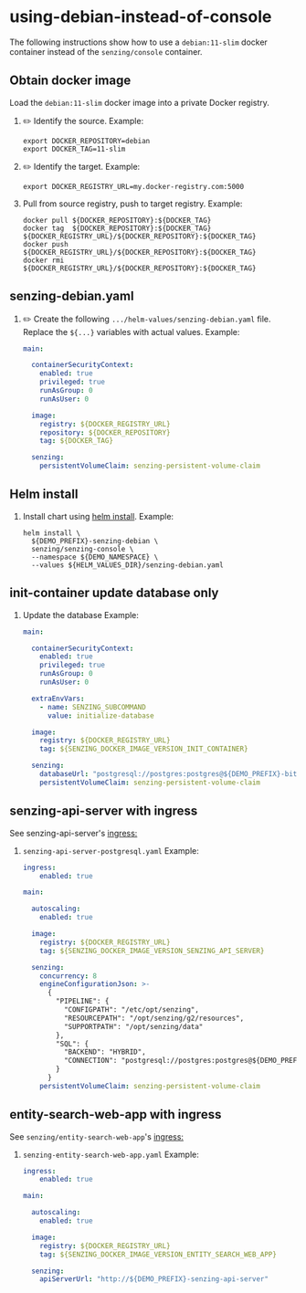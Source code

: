 # using-debian-instead-of-console

The following instructions show how to use a `debian:11-slim` docker container
instead of the `senzing/console` container.

## Obtain docker image

Load the `debian:11-slim` docker image into a private Docker registry.

1. :pencil2: Identify the source.
   Example:

    ```console
    export DOCKER_REPOSITORY=debian
    export DOCKER_TAG=11-slim
    ```

1. :pencil2: Identify the target.
   Example:

    ```console
    export DOCKER_REGISTRY_URL=my.docker-registry.com:5000
    ```

1. Pull from source registry, push to target registry.
   Example:

    ```console
    docker pull ${DOCKER_REPOSITORY}:${DOCKER_TAG}
    docker tag  ${DOCKER_REPOSITORY}:${DOCKER_TAG} ${DOCKER_REGISTRY_URL}/${DOCKER_REPOSITORY}:${DOCKER_TAG}
    docker push                               ${DOCKER_REGISTRY_URL}/${DOCKER_REPOSITORY}:${DOCKER_TAG}
    docker rmi                                ${DOCKER_REGISTRY_URL}/${DOCKER_REPOSITORY}:${DOCKER_TAG}
    ```

## senzing-debian.yaml

1. :pencil2: Create the following `.../helm-values/senzing-debian.yaml` file.
   Replace the `${...}` variables with actual values.
   Example:

    ```yaml
    main:

      containerSecurityContext:
        enabled: true
        privileged: true
        runAsGroup: 0
        runAsUser: 0

      image:
        registry: ${DOCKER_REGISTRY_URL}
        repository: ${DOCKER_REPOSITORY}
        tag: ${DOCKER_TAG}

      senzing:
        persistentVolumeClaim: senzing-persistent-volume-claim
    ```

## Helm install

1. Install chart using
   [helm install](https://helm.sh/docs/helm/helm_install/).
   Example:

    ```console
    helm install \
      ${DEMO_PREFIX}-senzing-debian \
      senzing/senzing-console \
      --namespace ${DEMO_NAMESPACE} \
      --values ${HELM_VALUES_DIR}/senzing-debian.yaml
    ```

## init-container update database only

1. Update the database
   Example:

    ```yaml
    main:

      containerSecurityContext:
        enabled: true
        privileged: true
        runAsGroup: 0
        runAsUser: 0

      extraEnvVars:
        - name: SENZING_SUBCOMMAND
          value: initialize-database

      image:
        registry: ${DOCKER_REGISTRY_URL}
        tag: ${SENZING_DOCKER_IMAGE_VERSION_INIT_CONTAINER}

      senzing:
        databaseUrl: "postgresql://postgres:postgres@${DEMO_PREFIX}-bitnami-postgresql:5432/G2"
        persistentVolumeClaim: senzing-persistent-volume-claim

    ```

## senzing-api-server with ingress

See senzing-api-server's [ingress:](https://github.com/Senzing/charts/blob/1d0b26c90858498c6e29c39ccf948c0959836f75/charts/senzing-api-server/values.yaml#L413-L510)

1. `senzing-api-server-postgresql.yaml`
   Example:

    ```yaml
    ingress:
        enabled: true

    main:

      autoscaling:
        enabled: true

      image:
        registry: ${DOCKER_REGISTRY_URL}
        tag: ${SENZING_DOCKER_IMAGE_VERSION_SENZING_API_SERVER}

      senzing:
        concurrency: 8
        engineConfigurationJson: >-
          {
            "PIPELINE": {
              "CONFIGPATH": "/etc/opt/senzing",
              "RESOURCEPATH": "/opt/senzing/g2/resources",
              "SUPPORTPATH": "/opt/senzing/data"
            },
            "SQL": {
              "BACKEND": "HYBRID",
              "CONNECTION": "postgresql://postgres:postgres@${DEMO_PREFIX}-bitnami-postgresql:5432:G2"
            }
          }
        persistentVolumeClaim: senzing-persistent-volume-claim
    ```

## entity-search-web-app with ingress

See `senzing/entity-search-web-app`'s [ingress:](https://github.com/Senzing/charts/blob/1d0b26c90858498c6e29c39ccf948c0959836f75/charts/senzing-entity-search-web-app/values.yaml#L386-L483)

1. `senzing-entity-search-web-app.yaml`
   Example:

    ```yaml
    ingress:
        enabled: true

    main:

      autoscaling:
        enabled: true

      image:
        registry: ${DOCKER_REGISTRY_URL}
        tag: ${SENZING_DOCKER_IMAGE_VERSION_ENTITY_SEARCH_WEB_APP}

      senzing:
        apiServerUrl: "http://${DEMO_PREFIX}-senzing-api-server"
    ```
